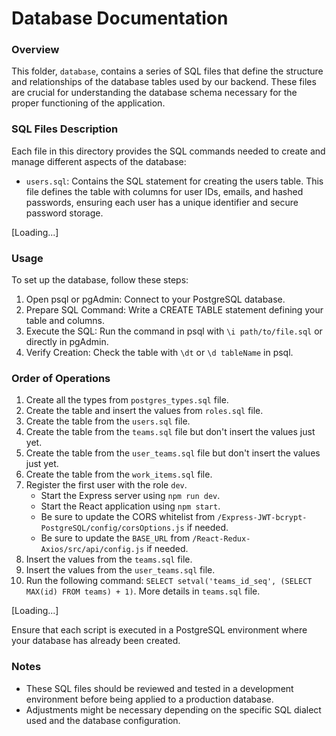 # Database Documentation

### Overview

This folder, `database`, contains a series of SQL files that define the structure and relationships of the database tables used by our backend. These files are crucial for understanding the database schema necessary for the proper functioning of the application.

### SQL Files Description

Each file in this directory provides the SQL commands needed to create and manage different aspects of the database:

-   `users.sql`: Contains the SQL statement for creating the users table. This file defines the table with columns for user IDs, emails, and hashed passwords, ensuring each user has a unique identifier and secure password storage.

[Loading...]

### Usage

To set up the database, follow these steps:

1. Open psql or pgAdmin: Connect to your PostgreSQL database.
2. Prepare SQL Command: Write a CREATE TABLE statement defining your table and columns.
3. Execute the SQL: Run the command in psql with `\i path/to/file.sql` or directly in pgAdmin.
4. Verify Creation: Check the table with `\dt` or `\d tableName` in psql.

### Order of Operations

1. Create all the types from `postgres_types.sql` file.
2. Create the table and insert the values from `roles.sql` file.
3. Create the table from the `users.sql` file.
4. Create the table from the `teams.sql` file but don't insert the values just yet.
5. Create the table from the `user_teams.sql` file but don't insert the values just yet.
6. Create the table from the `work_items.sql` file.
7. Register the first user with the role `dev`.
    - Start the Express server using `npm run dev`.
    - Start the React application using `npm start`.
    - Be sure to update the CORS whitelist from `/Express-JWT-bcrypt-PostgreSQL/config/corsOptions.js` if needed.
    - Be sure to update the `BASE_URL` from `/React-Redux-Axios/src/api/config.js` if needed.
8. Insert the values from the `teams.sql` file.
9. Insert the values from the `user_teams.sql` file.
10. Run the following command: `SELECT setval('teams_id_seq', (SELECT MAX(id) FROM teams) + 1)`. More details in `teams.sql` file.

[Loading...]

Ensure that each script is executed in a PostgreSQL environment where your database has already been created.

### Notes

-   These SQL files should be reviewed and tested in a development environment before being applied to a production database.
-   Adjustments might be necessary depending on the specific SQL dialect used and the database configuration.
